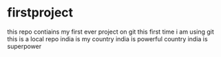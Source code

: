 # firstproject
this repo contiains  my first ever project on git
this first time i am using git
this is a local repo
india is my country
india is powerful country
india is superpower
